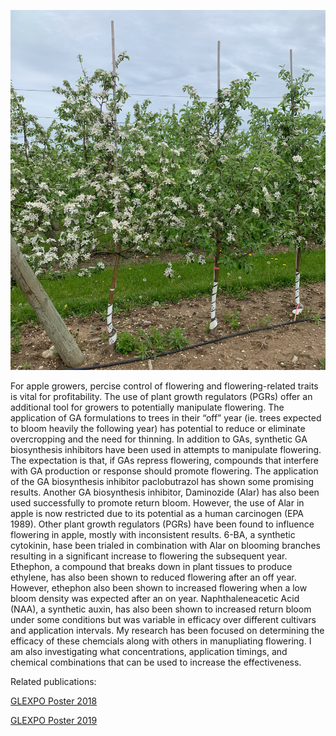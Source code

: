 ![image](https://github.com/gottsc33/gottsc33.github.io/blob/master/photos/biennial_trees.png)

For apple growers, percise control of flowering and flowering-related traits is vital for profitability. The use of plant growth regulators (PGRs) offer an additional tool for growers to potentially manipulate flowering. The application of GA formulations to trees in their “off” year (ie. trees expected to bloom heavily the following year) has potential to reduce or eliminate overcropping and the need for thinning. In addition to GAs, synthetic GA biosynthesis inhibitors have been used in attempts to manipulate flowering. The expectation is that, if GAs repress flowering, compounds that interfere with GA production or response should promote flowering. The application of the GA biosynthesis inhibitor paclobutrazol has shown some promising results. Another GA biosynthesis inhibitor, Daminozide (Alar) has also been used successfully to promote return bloom. However, the use of Alar in apple is now restricted due to its potential as a human carcinogen (EPA 1989). Other plant growth regulators (PGRs) have been found to influence flowering in apple, mostly with inconsistent results. 6-BA, a synthetic cytokinin, hase been trialed in combination with Alar on blooming branches resulting in a significant increase to flowering the subsequent year. Ethephon, a compound that breaks down in plant tissues to produce ethylene, has also been shown to reduced flowering after an off year. However, ethephon also been shown to increased flowering when a low bloom density was expected after an on year. Naphthaleneacetic Acid (NAA), a synthetic auxin, has also been shown to increased return bloom under some conditions but was variable in efficacy over different cultivars and application intervals. My research has been focused on determining the efficacy of these chemcials along with others in manupliating flowering. I am also investigating what concentrations, application timings, and chemical combinations that can be used to increase the effectiveness. 

Related publications:

[GLEXPO Poster 2018](https://github.com/gottsc33/gottsc33.github.io/blob/master/professional_docs/GA_CK_Glexpo_2018.pdf)

[GLEXPO Poster 2019](https://github.com/gottsc33/gottsc33.github.io/blob/master/professional_docs/GA_Glexpo_2019_small.pdf)

